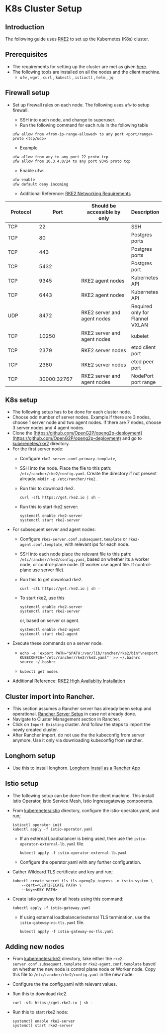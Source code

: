 # K8s Cluster Setup

## Introduction

The following guide uses [RKE2](https://docs.rke2.io) to set up the Kubernetes (K8s) cluster.

## Prerequisites

* The requirements for setting up the cluster are met as given [here](k8s-cluster-requirements.md).
* The following tools are installed on all the nodes and the client machine.
  * `ufw` , `wget` , `curl` , `kubectl` , `istioctl` , `helm` , `jq`

## Firewall setup

*   Set up firewall rules on each node. The following uses `ufw` to setup firewall.

    * SSH into each node, and change to superuser.
    * Run the following command for each rule in the following table

    ```
    ufw allow from <from-ip-range-allowed> to any port <port/range> proto <tcp/udp>
    ```

    * Example

    ```
    ufw allow from any to any port 22 proto tcp
    ufw allow from 10.3.4.0/24 to any port 9345 proto tcp
    ```

    * Enable ufw.

    ```bash
    ufw enable
    ufw default deny incoming
    ```

    * Additional Reference: [RKE2 Networking Requirements](https://docs.rke2.io/install/requirements#networking)

<table><thead><tr><th width="126">Protocol</th><th width="144">Port</th><th width="272">Should be accessible by only</th><th>Description</th></tr></thead><tbody><tr><td>TCP</td><td>22</td><td></td><td>SSH</td></tr><tr><td>TCP</td><td>80</td><td></td><td>Postgres ports</td></tr><tr><td>TCP</td><td>443</td><td></td><td>Postgres ports</td></tr><tr><td>TCP</td><td>5432</td><td></td><td>Postgres port</td></tr><tr><td>TCP</td><td>9345</td><td>RKE2 agent nodes</td><td>Kubernetes API</td></tr><tr><td>TCP</td><td>6443</td><td>RKE2 agent nodes</td><td>Kubernetes API</td></tr><tr><td>UDP</td><td>8472</td><td>RKE2 server and agent nodes</td><td>Required only for Flannel VXLAN</td></tr><tr><td>TCP</td><td>10250</td><td>RKE2 server and agent nodes</td><td>kubelet</td></tr><tr><td>TCP</td><td>2379</td><td>RKE2 server nodes</td><td>etcd client port</td></tr><tr><td>TCP</td><td>2380</td><td>RKE2 server nodes</td><td>etcd peer port</td></tr><tr><td>TCP</td><td>30000:32767</td><td>RKE2 server and agent nodes</td><td>NodePort port range</td></tr></tbody></table>

## K8s setup

* The following setup has to be done for each cluster node.
* Choose odd number of server nodes. Example if there are 3 nodes, choose 1 server node and two agent nodes. If there are 7 nodes, choose 3 server nodes and 4 agent nodes.
* Clone the [https://github.com/OpenG2P/openg2p-deployment](https://github.com/OpenG2P/openg2p-deployment) and go to [kuberenetes/rke2](https://github.com/OpenG2P/openg2p-deployment/tree/1.1.0/kubernetes/rke2) directory.
* For the first server node:
  * Configure `rke2-server.conf.primary.template`,
  * SSH into the node. Place the file to this path: `/etc/rancher/rke2/config.yaml`. Create the directory if not present already. `mkdir -p /etc/rancher/rke2` .
  *   Run this to download rke2.

      ```
      curl -sfL https://get.rke2.io | sh -
      ```
  *   Run this to start rke2 server:

      ```
      systemctl enable rke2-server
      systemctl start rke2-server
      ```
* For subsequent server and agent nodes:
  * Configure `rke2-server.conf.subsequent.template` or `rke2-agent.conf.template`, with relevant ips for each node.
  * SSH into each node place the relevant file to this path: `/etc/rancher/rke2/config.yaml`, based on whether its a worker node, or control-plane node. (If worker use agent file. If control-plane use server file).
  *   Run this to get download rke2.

      ```
      curl -sfL https://get.rke2.io | sh -
      ```
  *   To start rke2, use this

      ```
      systemctl enable rke2-server
      systemctl start rke2-server
      ```

      or, based on server or agent.

      ```
      systemctl enable rke2-agent
      systemctl start rke2-agent
      ```
* Execute these commands on a server node.
  * ```
    echo -e 'export PATH="$PATH:/var/lib/rancher/rke2/bin"\nexport KUBECONFIG="/etc/rancher/rke2/rke2.yaml"' >> ~/.bashrc
    source ~/.bashrc
    ```
  * ```
    kubectl get nodes
    ```
* Additional Reference: [RKE2 High Availabilty Installation](https://docs.rke2.io/install/ha)

## Cluster import into Rancher.

* This section assumes a Rancher server has already been setup and operational. [Rancher Server Setup](rancher-server-setup.md) in case not already done.
* Navigate to Cluster Management section in Rancher.
* Click on `Import Existing` cluster. And follow the steps to import the newly created cluster.
* After Rancher import, do not use the the kubeconfig from server anymore. Use it only via downloading kubeconfig from rancher.

## Longhorn setup

* Use this to install longhorn. [Longhorn Install as a Rancher App](https://longhorn.io/docs/1.3.2/deploy/install/install-with-rancher/)

## Istio setup

* The following setup can be done from the client machine. This install Istio Operator, Istio Service Mesh, Istio Ingressgateway components.
*   From [kuberenetes/istio](https://github.com/OpenG2P/openg2p-deployment/tree/main/kubernetes/istio) directory, configure the istio-operator.yaml, and run;

    ```
    istioctl operator init
    kubectl apply -f istio-operator.yaml
    ```

    *   If an external Loadbalancer is being used, then use the `istio-operator-external-lb.yaml` file.

        ```
        kubectl apply -f istio-operator-external-lb.yaml
        ```
    * Configure the operator.yaml with any further configuration.
*   Gather Wildcard TLS certificate and key and run;

    ```
    kubectl create secret tls tls-openg2p-ingress -n istio-system \
        --cert=<CERTIFICATE PATH> \
        --key=<KEY PATH>
    ```
*   Create istio gateway for all hosts using this command:

    ```
    kubectl apply -f istio-gateway.yaml
    ```

    *   If using external loadbalancer/external TLS termination, use the `istio-gateway-no-tls.yaml` file.

        ```
        kubectl apply -f istio-gateway-no-tls.yaml
        ```

## Adding new nodes

* From [kuberenetes/rke2](https://github.com/OpenG2P/openg2p-deployment/tree/1.1.0/kubernetes/rke2) directory, take either the `rke2-server.conf.subsequent.template` or `rke2-agent.conf.template` based on whether the new node is control plane node or Worker node. Copy this file to `/etc/rancher/rke2/config.yaml` in the new node.
* Configure the the config.yaml with relevant values.
*   Run this to download rke2.

    ```
    curl -sfL https://get.rke2.io | sh -
    ```
*   Run this to start rke2 node:

    ```
    systemctl enable rke2-server
    systemctl start rke2-server
    ```

